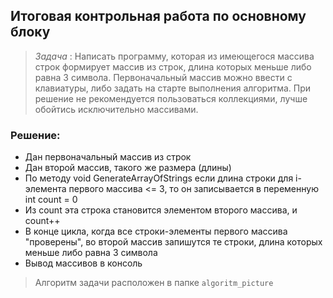 ## Итоговая контрольная работа по основному блоку
> *Задача* : Написать программу, которая из имеющегося массива строк формирует массив из строк, длина которых меньше либо равна 3 символа. Первоначальный массив можно ввести с клавиатуры, либо задать на старте выполнения алгоритма. При решение не рекомендуется пользоваться коллекциями, лучше обойтись исключительно массивами.
### Решение:
+ Дан первоначальный массив из строк
+ Дан второй массив, такого же размера (длины)
+ По методу void GenerateArrayOfStrings если длина строки для i-элемента первого массива <= 3, то он записывается в переменную int count = 0
+ Из count эта строка становится элементом второго массива, и count++
+ В конце цикла, когда все строки-элементы первого массива "проверены", во второй массив запишутся те строки, длина которых меньше либо равна 3 символа 
+ Вывод массивов в консоль
> Алгоритм задачи расположен в папке `algoritm_picture`
